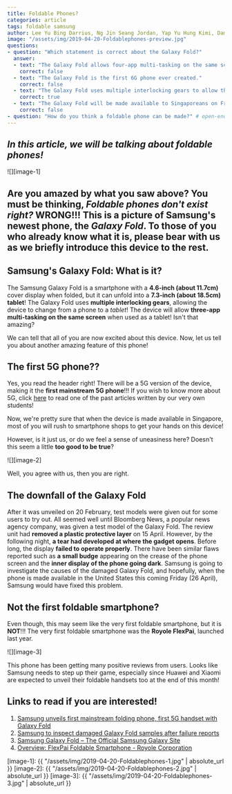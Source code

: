 ```yaml
---
title: Foldable Phones?
categories: article
tags: foldable samsung
author: Lee Yu Bing Darrius, Ng Jin Seang Jordan, Yap Yu Hung Kimi, Damian Lee Chen Yi, Wang Junzhe
image: "/assets/img/2019-04-20-Foldablephones-preview.jpg"
questions:
- question: "Which statement is correct about the Galaxy Fold?"
  answer: 
  - text: "The Galaxy Fold allows four-app multi-tasking on the same screen when used as a tablet."
    correct: false
  - text: "The Galaxy Fold is the first 6G phone ever created."
    correct: false
  - text: "The Galaxy Fold uses multiple interlocking gears to allow the phone to change into a tablet"
    correct: true
  - text: "The Galaxy Fold will be made available to Singaporeans on Friday, 26 April"
    correct: false
- question: "How do you think a foldable phone can be made?" # open-ended, no answers
---
```


## _In this article, we will be talking about foldable phones!_ 

![][image-1] 

## **Are you amazed by what you saw above? You must be thinking,** _Foldable phones don't exist right?_ **WRONG!!! This is a picture of Samsung's newest phone, the _Galaxy Fold_. To those of you who already know what it is, please bear with us as we briefly introduce this device to the rest.**


## **Samsung's Galaxy Fold: What is it?**

The Samsung Galaxy Fold is a smartphone with a **4.6-inch (about 11.7cm)** cover display when folded, but it can unfold into a **7.3-inch (about 18.5cm) tablet**! The Galaxy Fold uses **multiple interlocking gears**, allowing the device to change from a phone to a _tablet_! The device will allow **three-app multi-tasking on the same screen** when used as a tablet! Isn't that amazing?

We can tell that all of you are now excited about this device. Now, let us tell you about another amazing feature of this phone!


## **The first 5G phone??**

Yes, you read the header right! There will be a 5G version of the device, making it the **first mainstream 5G phone**!!! If you wish to know more about 5G, click [here](https://dunmanhigh.github.io/smarticc/2018/07/13/5g-the-network-of-tomorrow) to read one of the past articles written by our very own students!


Now, we're pretty sure that when the device is made available in Singapore, most of you will rush to smartphone shops to get your hands on this device!

However, is it just us, or do we feel a sense of uneasiness here? Doesn't this seem a little **too good to be true**?

![][image-2] 

Well, you agree with us, then you are right.


## **The downfall of the Galaxy Fold**

After it was unveiled on 20 February, test models were given out for some users to try out. All seemed well until Bloomberg News, a popular news agency company, was given a test model of the Galaxy Fold. The review unit had **removed a plastic protective layer** on 15 April. However, by the following night, **a tear had developed at where the gadget opens**. Before long, the display **failed to operate properly**. There have been similar flaws reported such as **a small budge** appearing on the crease of the phone screen and the **inner display of the phone going dark**. Samsung is going to investigate the causes of the damaged Galaxy Fold, and hopefully, when the phone is made available in the United States this coming Friday (26 April), Samsung would have fixed this problem.


## **Not the first foldable smartphone?**

Even though, this may seem like the very first foldable smartphone, but it is **NOT**!!! The very first foldable smartphone was the **Royole FlexPai**, launched last year.

![][image-3]

This phone has been getting many positive reviews from users. Looks like Samsung needs to step up their game, especially since Huawei and Xiaomi are expected to unveil their foldable handsets too at the end of this month!


## Links to read if you are interested!
1. [Samsung unveils first mainstream folding phone, first 5G handset with Galaxy Fold](https://www.straitstimes.com/tech/smartphones/samsung-unveils-folding-phone-with-galaxy-fold)
2. [Samsung to inspect damaged Galaxy Fold samples after failure reports](https://www.straitstimes.com/world/united-states/samsung-says-will-inspect-damaged-galaxy-fold-samples-after-failure-reports)
3. [Samsung Galaxy Fold – The Official Samsung Galaxy Site](https://www.samsung.com/global/galaxy/galaxy-fold/)
4. [Overview: FlexPai Foldable Smartphone - Royole Corporation](https://www.royole.com/en/flexpai)

[image-1]: {{ "/assets/img/2019-04-20-Foldablephones-1.jpg" | absolute_url }}
[image-2]: {{ "/assets/img/2019-04-20-Foldablephones-2.jpg" | absolute_url }}
[image-3]: {{ "/assets/img/2019-04-20-Foldablephones-3.jpg" | absolute_url }}
